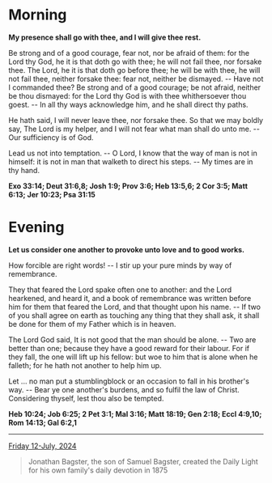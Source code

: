 # Morning

**My presence shall go with thee, and I will give thee rest.**
 
Be strong and of a good courage, fear not, nor be afraid of them: for the Lord thy God, he it is that doth go with thee; he will not fail thee, nor forsake thee. The Lord, he it is that doth go before thee; he will be with thee, he will not fail thee, neither forsake thee: fear not, neither be dismayed. -- Have not I commanded thee? Be strong and of a good courage; be not afraid, neither be thou dismayed: for the Lord thy God is with thee whithersoever thou goest. -- In all thy ways acknowledge him, and he shall direct thy paths.
 
He hath said, I will never leave thee, nor forsake thee. So that we may boldly say, The Lord is my helper, and I will not fear what man shall do unto me. -- Our sufficiency is of God.
 
Lead us not into temptation. -- O Lord, I know that the way of man is not in himself: it is not in man that walketh to direct his steps. -- My times are in thy hand.  

**Exo 33:14; Deut 31:6,8; Josh 1:9; Prov 3:6; Heb 13:5,6; 2 Cor 3:5; Matt 6:13; Jer 10:23; Psa 31:15**

# Evening

**Let us consider one another to provoke unto love and to good works.**
 
How forcible are right words! -- I stir up your pure minds by way of remembrance.
 
They that feared the Lord spake often one to another: and the Lord hearkened, and heard it, and a book of remembrance was written before him for them that feared the Lord, and that thought upon his name. -- If two of you shall agree on earth as touching any thing that they shall ask, it shall be done for them of my Father which is in heaven.
 
The Lord God said, It is not good that the man should be alone. -- Two are better than one; because they have a good reward for their labour. For if they fall, the one will lift up his fellow: but woe to him that is alone when he falleth; for he hath not another to help him up.
 
Let ... no man put a stumblingblock or an occasion to fall in his brother's way. -- Bear ye one another's burdens, and so fulfil the law of Christ. Considering thyself, lest thou also be tempted.  

**Heb 10:24; Job 6:25; 2 Pet 3:1; Mal 3:16; Matt 18:19; Gen 2:18; Eccl 4:9,10; Rom 14:13; Gal 6:2,1**

---

[Friday 12-July, 2024](https://t.me/s/daily_light)

> Jonathan Bagster, the son of Samuel Bagster, created the Daily Light for his own family's daily devotion in 1875

